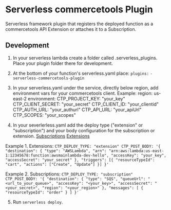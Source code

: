 # Serverless commercetools Plugin
Serverless framework plugin that registers the deployed function as a commercetools API Extension or attaches it to a Subscription.

## Development

1. In your serverless lambda create a folder called .serverless_plugins. Place your plugin folder there for development.
2. At the bottom of your function's serverless.yaml place:
    `plugins:`
        `- serverless-commercetools-plugin`
3.  In your serverless.yaml under the service, directly below region, add environment vars for your commercetools client. 
     Example:    region: us-east-2
                       environment:
                            CTP_PROJECT_KEY: "your_key"
                            CTP_CLIENT_SECRET: "your_secret"
                            CTP_CLIENT_ID: "your_clientid"
                            CTP_AUTH_URL: "your_authurl"
                            CTP_API_URL: "your_apiUrl"
                            CTP_SCOPES: "your_scopes"
                            
4. In your severlerless.yaml add the deploy type ("extension" or "subscription") and your body configuration for the subscription or extension.
 [Subscriptions]( https://docs.commercetools.com/http-api-projects-subscriptions) 
 [Extensions]( https://docs.commercetools.com/http-api-projects-api-extensions)  
 
 Example 1. Extensions:
                         ```CTP_DEPLOY_TYPE: "extension"
                            CTP_POST_BODY: '{
                                "destination": {
                                "type": "AWSLambda",
                                "arn": "arn:aws:lambda:us-east-1:12345678:function:awsmainlambda-dev-hello",
                                "accessKey": "your_key",
                                "accessSecret": "your_secret"
                                },
                                "triggers": [{
                                "resourceTypeId": "cart",
                                "actions": ["Create", "Update"]
                                }]
                            }'``` 
                            
                            
 Example 2. Subscriptions:
                      ```CTP_DEPLOY_TYPE: "subscription"
                         CTP_POST_BODY: '{
                                "destination": {
                                "type": "SQS",
                                "queueUrl": "<url_to_your_queue>",
                                "accessKey": "<your_key>",
                                "accessSecret": "<your_secret>",
                                "region": "<your_region>"
                                },
                                "messages": [
                                {
                                    "resourceTypeId": "order"
                                }
                                ]
                            }'``` 
                            
5. Run `serverless deploy`.



